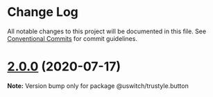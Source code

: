# Change Log

All notable changes to this project will be documented in this file.
See [Conventional Commits](https://conventionalcommits.org) for commit guidelines.

# [2.0.0](https://github.com/uswitch/trustyle/compare/@uswitch/trustyle.button@1.0.2...@uswitch/trustyle.button@2.0.0) (2020-07-17)

**Note:** Version bump only for package @uswitch/trustyle.button
